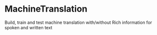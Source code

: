 # MachineTranslation
Build, train and test machine translation with/without Rich information for spoken and written text
